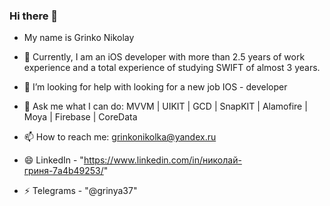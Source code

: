 ### Hi there 👋
- My name is Grinko Nikolay

- 🔭 Currently, I am an iOS developer with more than 2.5 years of work experience and a total experience of studying SWIFT of almost 3 years.
- 🤔 I’m looking for help with looking for a new job IOS - developer
- 💬 Ask me what I can do: MVVM | UIKIT | GCD | SnapKIT | Alamofire | Moya | Firebase | CoreData
- 📫 How to reach me: grinkonikolka@yandex.ru
- 😄 LinkedIn - "https://www.linkedin.com/in/николай-гриня-7a4b49253/"
- ⚡ Telegrams - "@grinya37"
